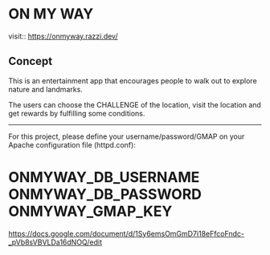 # ON MY WAY
visit:: https://onmyway.razzi.dev/

Concept
-

This is an entertainment app that encourages people to walk out to explore nature and landmarks.

The users can choose the CHALLENGE of the location, visit the location and get rewards by fulfilling some conditions.

***

For this project, please define your username/password/GMAP on your Apache configuration file (httpd.conf):

ONMYWAY_DB_USERNAME
ONMYWAY_DB_PASSWORD
ONMYWAY_GMAP_KEY
=======

https://docs.google.com/document/d/1Sy6emsOmGmD7i18eFfcoFndc-_pVb8sVBVLDa16dNOQ/edit

